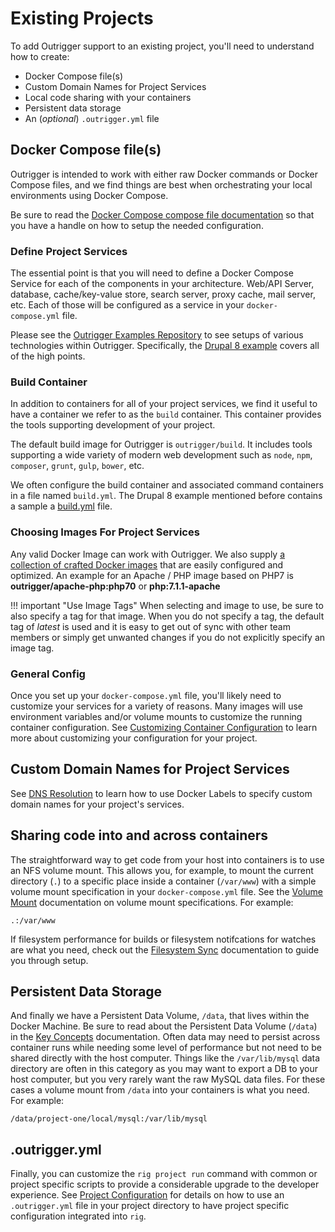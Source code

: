 # Existing Projects

To add Outrigger support to an existing project, you'll need to understand how to create:

* Docker Compose file(s)
* Custom Domain Names for Project Services 
* Local code sharing with your containers
* Persistent data storage
* An (*optional*) `.outrigger.yml` file

## Docker Compose file(s)

Outrigger is intended to work with either raw Docker commands or Docker Compose files, and we find things are best when
orchestrating your local environments using Docker Compose.

Be sure to read the [Docker Compose compose file documentation](https://docs.docker.com/compose/compose-file/)
so that you have a handle on how to setup the needed configuration.

### Define Project Services

The essential point is that you will need to define a Docker Compose Service for each of the components in your architecture.
Web/API Server, database, cache/key-value store, search server, proxy cache, mail server, etc. Each of those will be configured
as a service in your `docker-compose.yml` file.

Please see the [Outrigger Examples Repository](https://github.com/phase2/outrigger-examples) to see setups of various 
technologies within Outrigger.  Specifically, the [Drupal 8 example](https://github.com/phase2/outrigger-examples/tree/master/drupal8) 
covers all of the high points.

### Build Container

In addition to containers for all of your project services, we find it useful to have a container we refer to as the 
`build` container. This container provides the tools supporting development of your project. 

The default build image for Outrigger is `outrigger/build`. It includes tools supporting a wide variety of modern
web development such as `node`, `npm`, `composer`, `grunt`, `gulp`, `bower`, etc.

We often configure the build container and associated command containers in a file named `build.yml`. The Drupal 8
example mentioned before contains a sample a [build.yml](https://github.com/phase2/outrigger-examples/blob/master/drupal8/build.yml)
file.

### Choosing Images For Project Services

Any valid Docker Image can work with Outrigger. We also supply [a collection of crafted Docker
images](../project-setup/docker-images.md) that are easily configured and optimized. An example for
an Apache / PHP image based on PHP7 is **outrigger/apache-php:php70** or **php:7.1.1-apache**  

!!! important "Use Image Tags"
    When selecting and image to use, be sure to also specify a tag for that image. When you do not
    specify a tag, the default tag of *latest* is used and it is easy to get out of sync with other
    team members or simply get unwanted changes if you do not explicitly specify an image tag.
        
### General Config

Once you set up your `docker-compose.yml` file, you'll likely need to customize your services for a variety of reasons. 
Many images will use environment variables and/or volume mounts to customize the running container configuration. See
[Customizing Container Configuration](../common-tasks/customizing-container-configuration.md) to learn more about 
customizing your configuration for your project. 

## Custom Domain Names for Project Services

See [DNS Resolution](../common-tasks/dns-resolution.md) to learn how to use Docker Labels to specify
custom domain names for your project's services.

## Sharing code into and across containers

The straightforward way to get code from your host into containers is to use an NFS volume mount.  This allows you, for
example, to mount the current directory (`.`) to a specific place inside a container (`/var/www`) with a simple volume 
mount specification in your `docker-compose.yml` file. See the [Volume Mount](https://docs.docker.com/compose/compose-file/#volumes) 
documentation on volume mount specifications. For example:

    .:/var/www

If filesystem performance for builds or filesystem notifcations for watches are what you need, check out the 
[Filesystem Sync](./filesystem-sync.md) documentation to guide you through setup.

## Persistent Data Storage

And finally we have a Persistent Data Volume, `/data`, that lives within the Docker Machine. Be sure to read about the 
Persistent Data Volume (`/data`) in the [Key Concepts](./key-concepts.md) documentation. Often data may need to persist across 
container runs while needing some level of performance but not need to be shared directly with the host computer. 
Things like the `/var/lib/mysql` data directory are often in this category as you may want to export a DB to your host 
computer, but you very rarely want the raw MySQL data files.  For these cases a volume mount from `/data` into your containers
is what you need.  For example:

    /data/project-one/local/mysql:/var/lib/mysql

## .outrigger.yml

Finally, you can customize the `rig project run` command with common or project specific scripts to provide a considerable
upgrade to the developer experience. See [Project Configuration](./project-configuration.md) for details on how to use
an `.outrigger.yml` file in your project directory to have project specific configuration integrated into `rig`.
